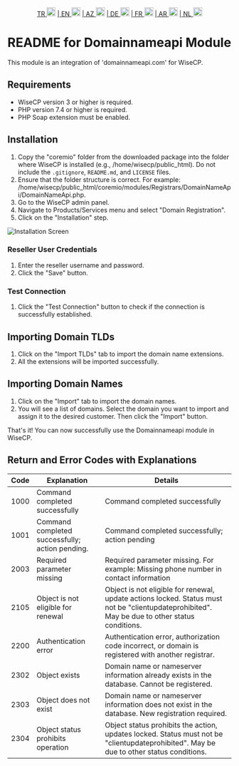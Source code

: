 <div align="center">  
  <a href="README.md"   >   TR <img style="padding-top: 8px" src="https://raw.githubusercontent.com/yammadev/flag-icons/master/png/TR.png" alt="TR" height="20" /></a>  
  <a href="README-EN.md"> | EN <img style="padding-top: 8px" src="https://raw.githubusercontent.com/yammadev/flag-icons/master/png/US.png" alt="EN" height="20" /></a>  
  <a href="README-AZ.md"> | AZ <img style="padding-top: 8px" src="https://raw.githubusercontent.com/yammadev/flag-icons/master/png/AZ.png" alt="AZ" height="20" /></a>  
  <a href="README-DE.md"> | DE <img style="padding-top: 8px" src="https://raw.githubusercontent.com/yammadev/flag-icons/master/png/DE.png" alt="DE" height="20" /></a>  
  <a href="README-FR.md"> | FR <img style="padding-top: 8px" src="https://raw.githubusercontent.com/yammadev/flag-icons/master/png/FR.png" alt="FR" height="20" /></a>  
  <a href="README-AR.md"> | AR <img style="padding-top: 8px" src="https://raw.githubusercontent.com/yammadev/flag-icons/master/png/AR.png" alt="AR" height="20" /></a>  
  <a href="README-NL.md"> | NL <img style="padding-top: 8px" src="https://raw.githubusercontent.com/yammadev/flag-icons/master/png/NL.png" alt="NL" height="20" /></a>  
</div>

# README for Domainnameapi Module

This module is an integration of 'domainnameapi.com' for WiseCP.


## Requirements

- WiseCP version 3 or higher is required.
- PHP version 7.4 or higher is required.
- PHP Soap extension must be enabled.

## Installation

1. Copy the "coremio" folder from the downloaded package into the folder where WiseCP is installed (e.g., /home/wisecp/public_html). Do not include the `.gitignore`, `README.md`, and `LICENSE` files.
2. Ensure that the folder structure is correct. For example: /home/wisecp/public_html/coremio/modules/Registrars/DomainNameApi/DomainNameApi.php.
3. Go to the WiseCP admin panel.
4. Navigate to Products/Services menu and select "Domain Registration".
5. Click on the "Installation" step.

![Installation Screen](https://github.com/domainreseller/wisecp-dna/assets/118720541/0cc8cca1-980e-4ae2-928a-28a809da87eb)

### Reseller User Credentials

1. Enter the reseller username and password.
2. Click the "Save" button.

### Test Connection

1. Click the "Test Connection" button to check if the connection is successfully established.

## Importing Domain TLDs

1. Click on the "Import TLDs" tab to import the domain name extensions.
2. All the extensions will be imported successfully.

## Importing Domain Names

1. Click on the "Import" tab to import the domain names.
2. You will see a list of domains. Select the domain you want to import and assign it to the desired customer. Then click the "Import" button.

That's it! You can now successfully use the Domainnameapi module in WiseCP.



## Return and Error Codes with Explanations

| Code | Explanation                                     | Details                                                                                                                                        |
|------|-------------------------------------------------|------------------------------------------------------------------------------------------------------------------------------------------------|
| 1000 | Command completed successfully                  | Command completed successfully                                                                                                                 |
| 1001 | Command completed successfully; action pending. | Command completed successfully; action pending                                                                                                 |
| 2003 | Required parameter missing                      | Required parameter missing. For example: Missing phone number in contact information                                                           |
| 2105 | Object is not eligible for renewal              | Object is not eligible for renewal, update actions locked. Status must not be "clientupdateprohibited". May be due to other status conditions. |
| 2200 | Authentication error                            | Authentication error, authorization code incorrect, or domain is registered with another registrar.                                            |
| 2302 | Object exists                                   | Domain name or nameserver information already exists in the database. Cannot be registered.                                                    |
| 2303 | Object does not exist                           | Domain name or nameserver information does not exist in the database. New registration required.                                               |
| 2304 | Object status prohibits operation               | Object status prohibits the action, updates locked. Status must not be "clientupdateprohibited". May be due to other status conditions.        |

